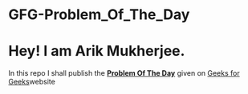 # GFG-Problem_Of_The_Day
<h1>Hey! I am Arik Mukherjee.</h1>
<p>In this repo I shall publish the <b><u>Problem Of The Day</u></b> given on <a href="https://www.geeksforgeeks.org/user/arikmukherjee/">Geeks for Geeks</a>website</p>
